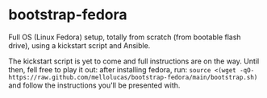 # bootstrap-fedora
Full OS (Linux Fedora) setup, totally from scratch (from bootable flash drive), using a kickstart script and Ansible.

The kickstart script is yet to come and full instructions are on the way.
Until then, fell free to play it out: after installing fedora, run:
`source <(wget -qO- https://raw.github.com/mellolucas/bootstrap-fedora/main/bootstrap.sh)`
and follow the instructions you'll be presented with.
